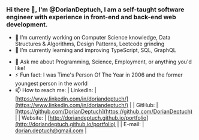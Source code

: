 ### Hi there 👋, I'm @DorianDeptuch, I am a self-taught software engineer with experience in front-end and back-end web development.

<!--
**DorianDeptuch/DorianDeptuch** is a ✨ _special_ ✨ repository because its `README.md` (this file) appears on your GitHub profile.

Here are some ideas to get you started:
-->
- 🔭 I’m currently working on Computer Science knowledge, Data Structures & Algorithms, Design Patterns, Leetcode grinding
- 🌱 I’m currently learning and improving TypeScript, SQL, GraphQL
<!-- - 👯 I’m looking to collaborate on ... -->
<!-- - 🤔 I’m looking for help with ... -->
<!-- - 😄 Pronouns: ... -->
- 💬 Ask me about Programming, Science, Employment, or anything you'd like!
- ⚡ Fun fact: I was Time's Person Of The Year in 2006 and the former youngest person in the world
- 📫 How to reach me: 
| LinkedIn: | [https://www.linkedin.com/in/doriandeptuch/](https://www.linkedin.com/in/doriandeptuch/) |
| GitHub: | [https://github.com/DorianDeptuch](https://github.com/DorianDeptuch) |
| Website: | [http://doriandeptuch.github.io/portfolio](http://doriandeptuch.github.io/portfolio) |
| E-mail: | [dorian.deptuch@gmail.com](dorian.deptuch@gmail.com) |

